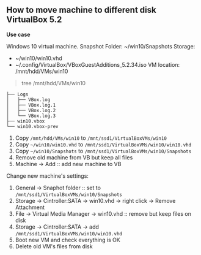 ## How to move machine to different disk **VirtualBox 5.2**

**Use case**

Windows 10 virtual machine.
Snapshot Folder: ~/win10/Snapshots
Storage:
  - ~/win10/win10.vhd
  - ~/.config/VirtualBox/VBoxGuestAdditions_5.2.34.iso
VM location: /mnt/hdd/VMs/win10
>tree /mnt/hdd/VMs/win10
```
├── Logs
│   ├── VBox.log
│   ├── VBox.log.1
│   ├── VBox.log.2
│   └── VBox.log.3
├── win10.vbox
└── win10.vbox-prev
```

1. Copy `/mnt/hdd/VMs/win10` to `/mnt/ssd1/VirtualBoxVMs/win10`
2. Copy `~/win10/win10.vhd` to `/mnt/ssd1/VirtualBoxVMs/win10/win10.vhd`
3. Copy `~/win10/Snapshots` to `/mnt/ssd1/VirtualBoxVMs/win10/Snapshots`
4. Remove old machine from VB but keep all files
5. Machine -> Add :: add new machine to VB

Change new machine's settings:

1. General -> Snaphot folder :: set to `/mnt/ssd1/VirtualBoxVMs/win10/Snapshots`
2. Storage -> Cintroller:SATA -> win10.vhd -> right click -> Remove Attachment
3. File -> Virtual Media Manager -> win10.vhd :: remove but keep files on disk
4. Storage -> Cintroller:SATA -> add `/mnt/ssd1/VirtualBoxVMs/win10/win10.vhd`
5. Boot new VM and check everything is OK
6. Delete old VM's files from disk


